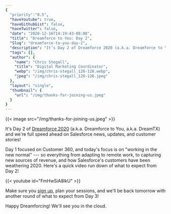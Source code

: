 ```yaml
---
{
  "priority":"0.5",
  "haveYoutube": true,
  "haveGithubGist": false,
  "haveTwitter": false,
  "date": "2020-12-16T14:19:43-08:00",
  "title": "Dreamforce to You: Day 2",
  "Slug": "dreamforce-to-you-day-2",
  "description": "It’s Day 2 of Dreamforce 2020 (a.k.a. Dreamforce to You, a.k.a. DreamTX) and we’re full speed ahead on Salesforce news, updates, and…",
  "tags": [],
  "author": {
    "name": "Chris Stegall",
    "title": "Digital Marketing Coordinator",
    "webp": "/img/chris-stegall_128-128.webp",
    "jpeg": "/img/chris-stegall_128-128.jpeg"
  },
  "layout": "single",
  "thumbnail": {
    "url": "/img/thanks-for-joining-us.jpeg"
  }
}
---
```



{{< image src="/img/thanks-for-joining-us.jpeg" >}}

It's Day 2 of [Dreamforce 2020](https://www.salesforce.com/dreamforce/at-a-glance/) (a.k.a. Dreamforce to You, a.k.a. DreamTX) and we're full speed ahead on Salesforce news, updates, and customer stories!

Day 1 focused on Customer 360, and today's focus is on "working in the new normal" --- so everything from adapting to remote work, to capturing new sources of revenue, and how Salesforce's customers have been weathering 2020. Here's a quick video run down of what to expect from Day 2!

{{< youtube id="FmHwSiA8lkU" >}}

Make sure you [sign up](https://www.salesforce.com/dreamforce/at-a-glance/), plan your sessions, and we'll be back tomorrow with another round of what to expect from Day 3!

Happy Dreamforcing! We'll see you in the cloud.
